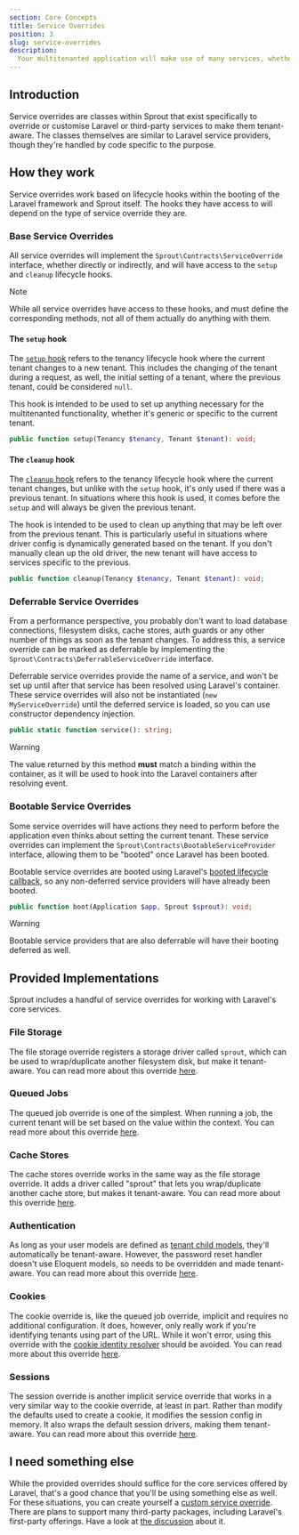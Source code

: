 ```yaml
---
section: Core Concepts
title: Service Overrides
position: 3
slug: service-overrides
description:
  Your multitenanted application will make use of many services, whether provided by Laravel itself, or a third-party package. These services won't know about your tenants, or even multitenancy. Service overrides allow you to customise and override some parts of these services to make them tenant-aware.
---
```


## Introduction

Service overrides are classes within Sprout
that exist specifically to override or customise Laravel or third-party services to make them tenant-aware.
The classes themselves are similar to Laravel service providers, though they're handled by code specific to the purpose.

## How they work

Service overrides work based on lifecycle hooks within the booting of the Laravel framework and Sprout itself.
The hooks they have access to will depend on the type of service override they are.

### Base Service Overrides

All service overrides will implement the `Sprout\Contracts\ServiceOverride` interface, whether directly or indirectly,
and will have access to the `setup` and `cleanup` lifecycle hooks.

> [!NOTE]
> While all service overrides have access to these hooks,
> and must define the corresponding methods, not all of them actually do anything with them.

#### The `setup` hook

The [`setup` hook][1] refers to the tenancy lifecycle hook
where the current tenant changes to a new tenant.
This includes the changing of the tenant during a request,
as well, the initial setting of a tenant, where the previous tenant, could be considered `null`.

This hook is intended to be used to set up anything necessary for the multitenanted functionality,
whether it's generic or specific to the current tenant.

```php
public function setup(Tenancy $tenancy, Tenant $tenant): void;
```

#### The `cleanup` hook

The [`cleanup` hook][2] refers to the tenancy lifecycle hook where the current tenant changes,
but unlike with the `setup` hook, it's only used if there was a previous tenant.
In situations where this hook is used, it comes before the `setup` and will always be given the previous tenant.

The hook is intended to be used to clean up anything that may be left over from the previous tenant.
This is particularly useful in situations where driver config is dynamically generated based on the tenant.
If you don't manually clean up the old driver, the new tenant will have access to services specific to the previous.

```php
public function cleanup(Tenancy $tenancy, Tenant $tenant): void;
```

### Deferrable Service Overrides

From a performance perspective, you probably don't want to load database connections,
filesystem disks, cache stores, auth guards or any other number of things as soon as the tenant changes.
To address this,
a service override can be marked as deferrable
by implementing the `Sprout\Contracts\DeferrableServiceOverride` interface.

Deferrable service overrides provide the name of a service,
and won't be set up until after that service has been resolved using Laravel's container.
These service overrides will also not be instantiated (`new MyServiceOverride`) until the deferred service is loaded,
so you can use constructor dependency injection.

```php
public static function service(): string;
```

> [!WARNING]
> The value returned by this method **must** match a binding within the container,
> as it will be used to hook into the Laravel containers after resolving event.

### Bootable Service Overrides

Some service overrides will have actions they need to perform
before the application even thinks about setting the current tenant.
These service overrides can implement the `Sprout\Contracts\BootableServiceProvider` interface,
allowing them to be "booted" once Laravel has been booted.

Bootable service overrides are booted
using
Laravel's [booted lifecycle callback][3],
so any non-deferred service providers will have already been booted.

```php
public function boot(Application $app, Sprout $sprout): void;
```

> [!WARNING]
> Bootable service providers that are also deferrable will have their booting deferred as well.

## Provided Implementations

Sprout includes a handful of service overrides for working with Laravel's core services.

### File Storage

The file storage override registers a storage driver called `sprout`,
which can be used to wrap/duplicate another filesystem disk, but make it tenant-aware.
You can read more about this override [here][4].

### Queued Jobs

The queued job override is one of the simplest.
When running a job, the current tenant will be set based on the value within the context.
You can read more about this override [here][5].

### Cache Stores

The cache stores override works in the same way as the file storage override.
It adds a driver called "sprout" that lets you wrap/duplicate another cache store, but makes it tenant-aware.
You can read more about this override [here][6].

### Authentication

As long as your user models are defined as [tenant child models][7],
they'll automatically be tenant-aware.
However, the password reset handler doesn't use Eloquent models, so needs to be overridden and made tenant-aware.
You can read more about this override [here][8].

### Cookies

The cookie override is, like the queued job override, implicit and requires no additional configuration.
It does, however, only really work if you're identifying tenants using part of the URL.
While it won't error,
using this override with the [cookie identity resolver][9] should be avoided.
You can read more about this override [here][10].

### Sessions

The session override is another implicit service override
that works in a very similar way to the cookie override, at least in part.
Rather than modify the defaults used to create a cookie,
it modifies the session config in memory.
It also wraps the default session drivers, making them tenant-aware.
You can read more about this override [here][11].

## I need something else

While the provided overrides should suffice for the core services offered by Laravel,
that's a good chance that you'll be using something else as well.
For these situations, you can create yourself a [custom service override][12].
There are plans to support many third-party packages, including Laravel's first-party offerings.
Have a look at [the discussion][13] about it.

[1]:	lifecycle#tenancy-setup
[2]:	lifecycle#tenancy-cleanup
[3]:	https://github.com/laravel/framework/blob/11.x/src/Illuminate/Foundation/Application.php#L1144
[4]:	storage-service-override
[5]:	jobs-service-override
[6]:	cache-service-override
[7]:	tenant-child-models
[8]:	auth-service-override
[9]:	cookie-identity-resolvers
[10]:	cookie-service-override
[11]:	session-service-override
[12]:	custom-service-overrides
[13]:	https://github.com/orgs/sprout-laravel/discussions/72